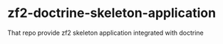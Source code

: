 # zf2-doctrine-skeleton-application
That repo provide zf2 skeleton application integrated with doctrine
